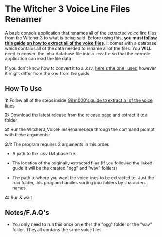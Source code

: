 # The Witcher 3 Voice Line Files Renamer

A basic console application that renames all of the extracted voice line files from the Witcher 3 to what is being said. Before using this, **you must [follow this guide on how to extract all of the voice files](https://github.com/Gizm000/Extracting-Voice-Over-Audio-from-Witcher-3)**. It comes with a database which contains all of the data needed to rename all of the files. You **WILL** need to convert the .xlsx database file into a .csv file so that the console application can read the file data

If you don't know how to convert it to a .csv, [here's the one I used](Witcher3_VoiceFilesRenamer/Witcher3_VoiceFilesRenamer/Witcher3VoiceLineDatabaseFile-140817.csv) however it might differ from the one from the guide

## How To Use

**1:** Follow all of the steps inside [Gizm000's guide to extract all of the voice lines](https://github.com/Gizm000/Extracting-Voice-Over-Audio-from-Witcher-3)

**2:** Download the latest release from the [release page](https://github.com/JoshLmao/Witcher3_VoiceFilesRenamer/releases) and extract it to a folder

**3:** Run the Witcher3_VoiceFilesRenamer.exe through the command prompt with these arguments:

**3.1:** The program requires 3 arguments in this order. 

* A path to the .csv Database file. 

* The location of the originally extracted files (If you followed the linked guide it will be the created "ogg" and "wav" folders) 

* The path to where you want the voice lines to be extracted to. Just the root folder, this program handles sorting into folders by characters names

**4:** Run & wait


## Notes/F.A.Q's

* You only need to run this once on either the "ogg" folder or the "wav" folder. They all contains the same voice files
